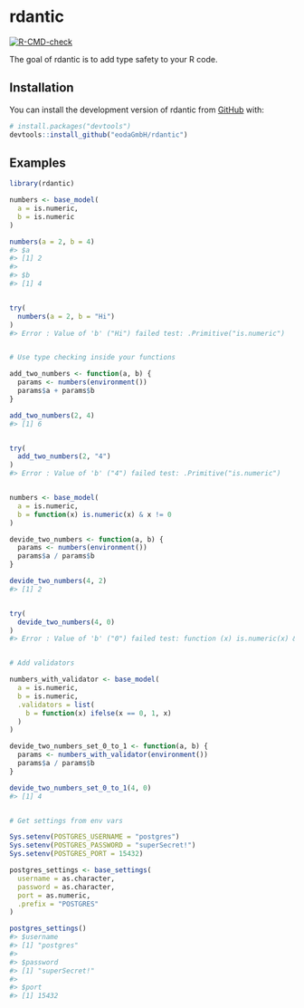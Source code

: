 
<!-- README.md is generated from README.Rmd. Please edit that file -->

# rdantic

<!-- badges: start -->

[![R-CMD-check](https://github.com/eodaGmbH/rdantic/actions/workflows/R-CMD-check.yaml/badge.svg)](https://github.com/eodaGmbH/rdantic/actions/workflows/R-CMD-check.yaml)
<!-- badges: end -->

The goal of rdantic is to add type safety to your R code.

## Installation

You can install the development version of rdantic from
[GitHub](https://github.com/) with:

``` r
# install.packages("devtools")
devtools::install_github("eodaGmbH/rdantic")
```

## Examples

``` r
library(rdantic)

numbers <- base_model(
  a = is.numeric,
  b = is.numeric
)

numbers(a = 2, b = 4)
#> $a
#> [1] 2
#> 
#> $b
#> [1] 4
```

``` r

try(
  numbers(a = 2, b = "Hi")
)
#> Error : Value of 'b' ("Hi") failed test: .Primitive("is.numeric")
```

``` r

# Use type checking inside your functions

add_two_numbers <- function(a, b) {
  params <- numbers(environment())
  params$a + params$b
}

add_two_numbers(2, 4)
#> [1] 6
```

``` r

try(
  add_two_numbers(2, "4")
)
#> Error : Value of 'b' ("4") failed test: .Primitive("is.numeric")
```

``` r

numbers <- base_model(
  a = is.numeric,
  b = function(x) is.numeric(x) & x != 0
)

devide_two_numbers <- function(a, b) {
  params <- numbers(environment())
  params$a / params$b
}

devide_two_numbers(4, 2)
#> [1] 2
```

``` r

try(
  devide_two_numbers(4, 0)
)
#> Error : Value of 'b' ("0") failed test: function (x) is.numeric(x) & x != 0
```

``` r

# Add validators

numbers_with_validator <- base_model(
  a = is.numeric,
  b = is.numeric,
  .validators = list(
    b = function(x) ifelse(x == 0, 1, x)
  )
)

devide_two_numbers_set_0_to_1 <- function(a, b) {
  params <- numbers_with_validator(environment())
  params$a / params$b
}

devide_two_numbers_set_0_to_1(4, 0)
#> [1] 4
```

``` r

# Get settings from env vars

Sys.setenv(POSTGRES_USERNAME = "postgres")
Sys.setenv(POSTGRES_PASSWORD = "superSecret!")
Sys.setenv(POSTGRES_PORT = 15432)

postgres_settings <- base_settings(
  username = as.character,
  password = as.character,
  port = as.numeric,
  .prefix = "POSTGRES"
)

postgres_settings()
#> $username
#> [1] "postgres"
#> 
#> $password
#> [1] "superSecret!"
#> 
#> $port
#> [1] 15432
```
